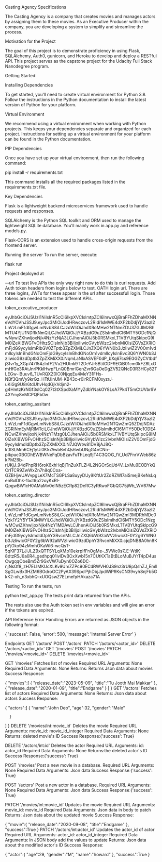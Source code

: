 Casting Agency Specifications

The Casting Agency is a company that creates movies and manages actors by assigning them to these movies. As an Executive Producer within the company, you are developing a system to simplify and streamline the process.

Motivation for the Project

The goal of this project is to demonstrate proficiency in using Flask, SQLAlchemy, Auth0, gunicorn, and Heroku to develop and deploy a RESTful API. This project serves as the capstone project for the Udacity Full Stack Nanodegree program.

Getting Started

Installing Dependencies

To get started, you'll need to create virtual environment for Python 3.8. Follow the instructions in the Python documentation to install the latest version of Python for your platform.

Virtual Environment

We recommend using a virtual environment when working with Python projects. This keeps your dependencies separate and organized for each project. Instructions for setting up a virtual environment for your platform can be found in the Python documentation.

PIP Dependencies

Once you have set up your virtual environment, then run the following command:

pip install -r requirements.txt

This command installs all the required packages listed in the requirements.txt file.

Key Dependencies

Flask is a lightweight backend microservices framework used to handle requests and responses.

SQLAlchemy is the Python SQL toolkit and ORM used to manage the lightweight SQLite database. You'll mainly work in app.py and reference models.py.

Flask-CORS is an extension used to handle cross-origin requests from the frontend server.

Running the server
To run the server, execute:

flask run

Project deployed at

--url
To test live APIs the only way right now to do this is curl requests. Add Auth token headers from logins below to test.
OATH login url. There are three logins, JWTs for these appear in the url after successfull login. Those tokens are needed to test the different APIs.


token_executive_producer

eyJhbGciOiJSUzI1NiIsInR5cCI6IkpXVCIsImtpZCI6ImwxQjBraFFhZDhaMXNNeVdYOVhJSSJ9.eyJpc3MiOiJodHRwczovL2Rldi1sMWE4dXF2bDdjYjV3azI2LnVzLmF1dGgwLmNvbS8iLCJzdWIiOiJhdXRoMHw2NTNmZDU3ZGJlMzBhMTU4YjU1NDRkNmQiLCJhdWQiOiJjYXBzdG9uZSIsImlhdCI6MTY5ODc1NjQwNywiZXhwIjoxNjk4NzYzNjA3LCJhenAiOiJ5b0RSMkxLT1VBYUtqSklpcG9IM0lZeXlBWGFvOHhzSCIsInNjb3BlIjoiIiwicGVybWlzc2lvbnMiOlsiZGVsZXRlOmFjdG9ycyIsImRlbGV0ZTptb3ZpZXMiLCJnZXQ6YWN0b3JzIiwiZ2V0Om1vdmllcyIsInBhdGNoOmFjdG9ycyIsInBhdGNoOm1vdmllcyIsInBvc3Q6YWN0b3JzIiwicG9zdDptb3ZpZXMiXX0.NqmLaNlxASVEF0dP_bXq67cs9EGGZyCVtbdfj3fvr1y_XGp747I54zInfF2Vu2HUtnk9T2DeYJr5BtitGDF9EGiB01cm0kFZ8LxOmHfGe3RAtJnrPKklHwpFLnQ0BmrlGenZvr6GaOeDgZV52QNcD3R3HCy82TLEGw-lBuuv6_TUvRQXZ0lC0NjqqEu4MeY31FHs-NBf3QmVy9krGz_HTtUlnUM-KB43c-r0irRCFM0xyzrJ-uKiGg9U8r6tdUhvHqdGjkVdjm2-g4HmtzKrNGf3slCq027t3tXSpdXaMYyZdbYNakOY8LsA7Pk4T5mCtUVbr9V43Ymy8vMCPQFb0w


token_casting_assitant

eyJhbGciOiJSUzI1NiIsInR5cCI6IkpXVCIsImtpZCI6ImwxQjBraFFhZDhaMXNNeVdYOVhJSSJ9.eyJpc3MiOiJodHRwczovL2Rldi1sMWE4dXF2bDdjYjV3azI2LnVzLmF1dGgwLmNvbS8iLCJzdWIiOiJhdXRoMHw2NTQwZmQ5ZDdjNDAzZGRlNmEyMjRlMTciLCJhdWQiOiJjYXBzdG9uZSIsImlhdCI6MTY5ODc1ODE4NCwiZXhwIjoxNjk4NzY1Mzg0LCJhenAiOiJ5b0RSMkxLT1VBYUtqSklpcG9IM0lZeXlBWGFvOHhzSCIsInNjb3BlIjoiIiwicGVybWlzc2lvbnMiOlsiZ2V0OmFjdG9ycyIsImdldDptb3ZpZXMiXX0.N7JQWtw81DV8jAJ8Q-kttlSLMm6CEj1yUi0K57AwbBvhQs6wbUNgG4nCNn-pIkpuc0BODhEWBWNeFqDbBzavFuThLeq9jT4C3QOG_fV_Ud7FnrVWeb86zkPMZ6b-rUKjJ_94dPhpRH6roK6xhHqBjTnZuXFLZl4L2NGOrSqUd4V_LxMu9EOBYkQCrITCR9ZwWxZn7h8q0Coa-GZBHjwUAVvpgLeX7McTSGPLSa8uyyDUy9KftUr2ZdRZWl7aiSmejBKeNsLqenRxlDhk-1bct9p2zoyKxRl-QpgwBW1cH0AMaMv0eIN5zECRp82DeRC3yRKwoFGbQG75jWh_WV67Mw


token_casting_director

eyJhbGciOiJSUzI1NiIsInR5cCI6IkpXVCIsImtpZCI6ImwxQjBraFFhZDhaMXNNeVdYOVhJSSJ9.eyJpc3MiOiJodHRwczovL2Rldi1sMWE4dXF2bDdjYjV3azI2LnVzLmF1dGgwLmNvbS8iLCJzdWIiOiJhdXRoMHw2NTQwZmI3MDRhMDc0Yzk1Y2Y5YTA3MWYiLCJhdWQiOiJjYXBzdG9uZSIsImlhdCI6MTY5ODc1NzgwMCwiZXhwIjoxNjk4NzY1MDAwLCJhenAiOiJ5b0RSMkxLT1VBYUtqSklpcG9IM0lZeXlBWGFvOHhzSCIsInNjb3BlIjoiIiwicGVybWlzc2lvbnMiOlsiZGVsZXRlOmFjdG9ycyIsImdldDphY3RvcnMiLCJnZXQ6bW92aWVzIiwicGF0Y2g6YWN0b3JzIiwicGF0Y2g6bW92aWVzIiwicG9zdDphY3RvcnMiXX0.cjqDNB8A0hn8KpYjOko94zMmhOKaWl6-wcQsT-5qKIF37LJiJI_Z9xQTTSYLqXMp10ekrpIfFnOgMe-_5VWc0s7_E-WtIK-8dtzR5J6a0R4_gedhpq01ivlDvBOxXwb15n7CUtKXTaBtBLoMuBJYrT4pD4usCwgqqObeBm5Zr9GxVW7uDyn0OZo6DC-njNsOf8_zH7ELIMKUcXLKv9UmZZPc90ECdRWVH0JS9nz3rU8pQshZJ_EmllSgGLwBx3HZM6BOdroGC2PyAX39SpclPjhDbjJpdWiP9KsCN39vyh8njFb5GkK2-oh_n3xbhQ-xUOQswZ7ELmefpHAkaza71A


Testing
To run the tests, run


python test_app.py
The tests print data returned from the APIs.

The rests also use the Auth token set in env variables and will give an error if the tokens are expired.

API Reference
Error Handling
Errors are returned as JSON objects in the following format:

{
    'success': False,
    'error': 500, 
    'message': 'Internal Server Error'
}

Endpoints
GET '/actors' POST '/actors' PATCH '/actors/<actor_id>' DELETE '/actors/<actor_id>' GET '/movies' POST '/movies' PATCH '/movies/<movie_id>' DELETE '/movies/<movie_id>'

GET '/movies' Fetches list of movies 
Required URL Arguments: None 
Required Data Arguments: None 
Returns: Returns Json data about movies Success Response:

{
   "movies":[
      {
         "release_date":"2023-05-09",
         "title":"Tu Jooth Mai Makkar"
      },
      {
         "release_date":"2020-01-09",
         "title":"Endgame"
      }
   ]
}
GET '/actors' Fetches list of actors 
Required Data Arguments: None 
Returns: Json data about actors
Success Response:

  {
   "actors":[
      {
        "name":"John Deo",
         "age":32,
         "gender":"Male"
         
      }
   ]
}
DELETE '/movies/int:movie_id' Deletes the movie 
Required URL Arguments: movie_id: movie_id_integer 
Required Data Arguments: None 
Returns: deleted movie's ID Success Response:{'success': True}

DELETE '/actors/int:id' Deletes the actor 
Required URL Arguments: id: actor_id 
Required Data Arguments: None 
Returns:the deleted actor's ID Success Response:{'success': True}

POST '/movies' Post a new movie in a database. 
Required URL Arguments: None Required 
Data Arguments: Json data 
Success Response:{'success': True}

POST '/actors' Post a new actor in a database.
Required URL Arguments: None
Required Data Arguments: Json data
Success Response:{'success': True}

PATCH '/movies/int:movie_id' Updates the movie
Required URL Arguments: movie_id: movie_id 
Required Data Arguments: Json data in body to patch
Returns: Json data about the updated movie Success Response:

{
   "movie":{
      "release_date":"2020-09-08",
      "title":"Endgame"
   },
   "success":True
}
PATCH '/actors/int:actor_id' Updates the actor_id of actor 
Required URL Arguments: actor_id: actor_id_integer 
Required Data Arguments: In JSON body add the values to update 
Returns: Json data about the modified actor's ID Success Response:

{
   "actor":{
      "age":29,
      "gender":"M",
      "name":"howard"
   },
   "success":True
}

